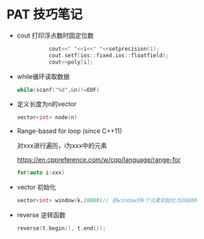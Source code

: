 # PAT 技巧笔记

+ cout 打印浮点数时固定位数

  ```cpp
            cout<<" "<<i<<" "<<setprecision(1);
            cout.setf(ios::fixed,ios::floatfield);
            cout<<poly[i];
  ```

+ while循环读取数据

  ```cpp
  while(scanf("%d",&n)!=EOF)
  ```
  
  

+ 定义长度为n的vector

  ```cpp
  vector<int> node(n)
  ```

  

+ Range-based for loop (since C++11)

  对xxx进行遍历，i为xxx中的元素

  https://en.cppreference.com/w/cpp/language/range-for

  ```cpp
  for(auto i:xxx)
  ```

  

+ vector 初始化

  ```cpp
  vector<int> window(k,28800)// 把window的k个元素初始化为28800
  ```

  

+ reverse 逆转函数

  ```cpp
  reverse(t.begin(), t.end());
  ```

  

